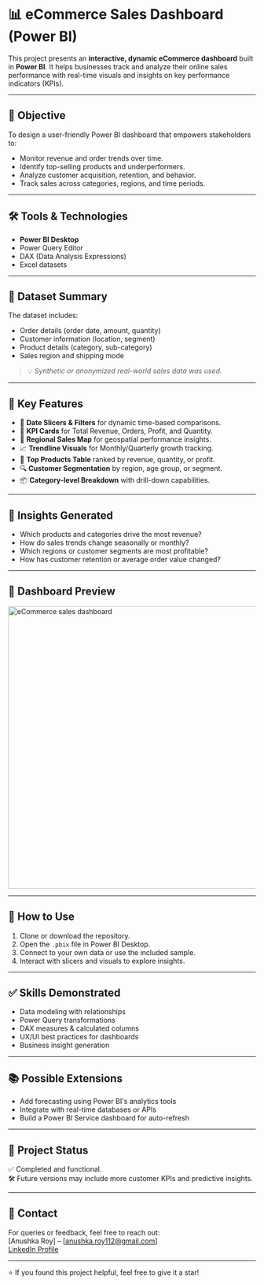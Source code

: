 # 📊 eCommerce Sales Dashboard (Power BI)

This project presents an **interactive, dynamic eCommerce dashboard** built in **Power BI**. It helps businesses track and analyze their online sales performance with real-time visuals and insights on key performance indicators (KPIs).

---

## 🎯 Objective

To design a user-friendly Power BI dashboard that empowers stakeholders to:
- Monitor revenue and order trends over time.
- Identify top-selling products and underperformers.
- Analyze customer acquisition, retention, and behavior.
- Track sales across categories, regions, and time periods.

---

## 🛠️ Tools & Technologies

- **Power BI Desktop**
- Power Query Editor
- DAX (Data Analysis Expressions)
- Excel datasets

---

## 📁 Dataset Summary

The dataset includes:
- Order details (order date, amount, quantity)
- Customer information (location, segment)
- Product details (category, sub-category)
- Sales region and shipping mode

> 💡 *Synthetic or anonymized real-world sales data was used.*

---

## 📌 Key Features

- 📅 **Date Slicers & Filters** for dynamic time-based comparisons.
- 🧭 **KPI Cards** for Total Revenue, Orders, Profit, and Quantity.
- 📍 **Regional Sales Map** for geospatial performance insights.
- 📈 **Trendline Visuals** for Monthly/Quarterly growth tracking.
- 🛒 **Top Products Table** ranked by revenue, quantity, or profit.
- 🔍 **Customer Segmentation** by region, age group, or segment.
- 📦 **Category-level Breakdown** with drill-down capabilities.

---

## 🧠 Insights Generated

- Which products and categories drive the most revenue?
- How do sales trends change seasonally or monthly?
- Which regions or customer segments are most profitable?
- How has customer retention or average order value changed?

---

## 📸 Dashboard Preview

<img width="574" alt="eCommerce sales dashboard" src="https://github.com/user-attachments/assets/2f357682-2c38-480f-8686-0fabeeac777d" /> 

---

## 🚀 How to Use

1. Clone or download the repository.
2. Open the `.pbix` file in Power BI Desktop.
3. Connect to your own data or use the included sample.
4. Interact with slicers and visuals to explore insights.

---

## ✅ Skills Demonstrated

- Data modeling with relationships
- Power Query transformations
- DAX measures & calculated columns
- UX/UI best practices for dashboards
- Business insight generation

---

## 📚 Possible Extensions

- Add forecasting using Power BI's analytics tools
- Integrate with real-time databases or APIs
- Build a Power BI Service dashboard for auto-refresh

---

## 📌 Project Status

✅ Completed and functional.  
🛠️ Future versions may include more customer KPIs and predictive insights.

---

## 📧 Contact

For queries or feedback, feel free to reach out:  
[Anushka Roy] – [anushka.roy112@gmail.com]  
[LinkedIn Profile](https://www.linkedin.com/in/anushkaroy1111/)

---

⭐ If you found this project helpful, feel free to give it a star!
